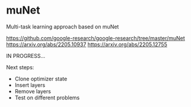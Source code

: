 # muNet
Multi-task learning approach based on muNet 

https://github.com/google-research/google-research/tree/master/muNet
https://arxiv.org/abs/2205.10937
https://arxiv.org/abs/2205.12755

IN PROGRESS...

Next steps:
* Clone optimizer state
* Insert layers
* Remove layers
* Test on different problems

